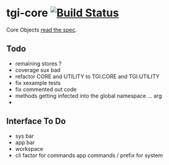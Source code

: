 # tgi-core [![Build Status](https://travis-ci.org/tgi-io/tgi-core.svg?branch=master)](https://travis-ci.org/tgi-io/tgi-core)

Core Objects [read the spec](spec/README.md).

Todo
----
- remaining stores ?
- coverage sux bad
- refactor CORE and UTILITY to TGI.CORE and TGI.UTILITY
- fix xexample tests
- fix commented out code
- methods getting infected into the global namespace ... arg
- 

Interface To Do
---
- sys bar
- app bar
- workspace
- cli factor for commands app commands / prefix for system
